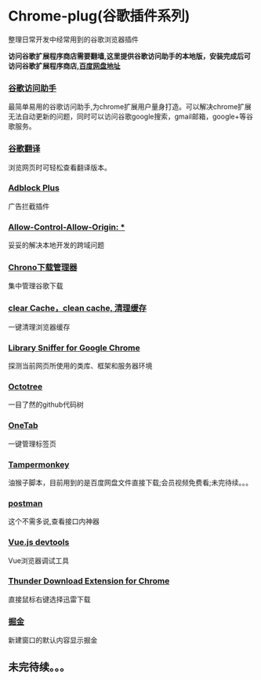 # Chrome-plug(谷歌插件系列)
整理日常开发中经常用到的谷歌浏览器插件

**访问谷歌扩展程序商店需要翻墙,这里提供谷歌访问助手的本地版，安装完成后可访问谷歌扩展程序商店,[百度网盘地址](https://pan.baidu.com/s/1sl2v0Ix)**

### [谷歌访问助手](https://chrome.google.com/webstore/detail/%E8%B0%B7%E6%AD%8C%E8%AE%BF%E9%97%AE%E5%8A%A9%E6%89%8B/gocklaboggjfkolaknpbhddbaopcepfp?hl=zh-CN)
最简单易用的谷歌访问助手,为chrome扩展用户量身打造。可以解决chrome扩展无法自动更新的问题，同时可以访问谷歌google搜索，gmail邮箱，google+等谷歌服务。

### [谷歌翻译](https://chrome.google.com/webstore/detail/google-translate/aapbdbdomjkkjkaonfhkkikfgjllcleb?hl=zh-CN)
浏览网页时可轻松查看翻译版本。

### [Adblock Plus](https://chrome.google.com/webstore/detail/adblock-plus/cfhdojbkjhnklbpkdaibdccddilifddb?hl=zh-CN)
广告拦截插件

### [Allow-Control-Allow-Origin: *](https://chrome.google.com/webstore/detail/allow-control-allow-origi/nlfbmbojpeacfghkpbjhddihlkkiljbi?hl=zh-CN)
妥妥的解决本地开发的跨域问题

### [Chrono下载管理器](https://chrome.google.com/webstore/search/Chrono%E4%B8%8B%E8%BD%BD%E7%AE%A1%E7%90%86%E5%99%A8?hl=zh-CN&_category=extensions)
集中管理谷歌下载

### [clear Cache，clean cache, 清理缓存](https://chrome.google.com/webstore/detail/clear-cache%EF%BC%8Cclean-cache-%E6%B8%85/egkcjgapmgioadbkhaciondahbjggnhj?hl=zh-CN)
一键清理浏览器缓存

### [Library Sniffer for Google Chrome](https://chrome.google.com/webstore/detail/library-sniffer-for-googl/fhhdlnnepfjhlhilgmeepgkhjmhhhjkh?hl=zh-CN)
探测当前网页所使用的类库、框架和服务器环境

### [Octotree](https://chrome.google.com/webstore/detail/octotree/bkhaagjahfmjljalopjnoealnfndnagc?hl=zh-CN)
一目了然的github代码树

### [OneTab](https://chrome.google.com/webstore/detail/onetab/chphlpgkkbolifaimnlloiipkdnihall?hl=zh-CN)
一键管理标签页

### [Tampermonkey](https://chrome.google.com/webstore/search/Tampermonkey?hl=zh-CN&_category=extensions)
油猴子脚本，目前用到的是百度网盘文件直接下载;会员视频免费看;未完待续。。。

### [postman](https://chrome.google.com/webstore/detail/postman-interceptor/aicmkgpgakddgnaphhhpliifpcfhicfo?hl=zh-CN)
这个不需多说,查看接口内神器

### [Vue.js devtools](https://chrome.google.com/webstore/detail/vuejs-devtools/nhdogjmejiglipccpnnnanhbledajbpd?hl=zh-CN)
Vue浏览器调试工具

### [Thunder Download Extension for Chrome](https://chrome.google.com/webstore/detail/thunder-download-extensio/ncennffkjdiamlpmcbajkmaiiiddgioo?hl=zh-CN)
直接鼠标右键选择迅雷下载

### [掘金](https://chrome.google.com/webstore/detail/%E6%8E%98%E9%87%91/lecdifefmmfjnjjinhaennhdlmcaeeeb?hl=zh-CN)
新建窗口的默认内容显示掘金



## 未完待续。。。
